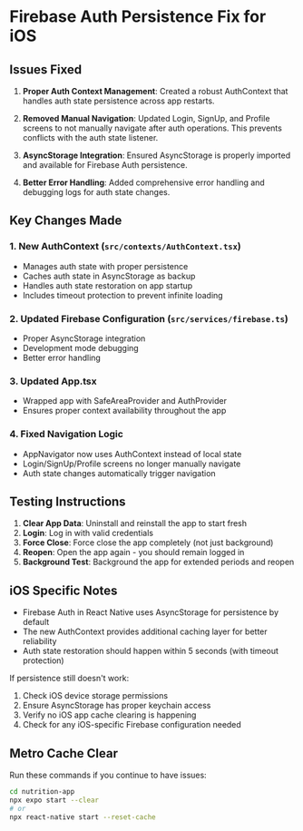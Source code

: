 # Firebase Auth Persistence Fix for iOS

## Issues Fixed

1. **Proper Auth Context Management**: Created a robust AuthContext that handles auth state persistence across app restarts.

2. **Removed Manual Navigation**: Updated Login, SignUp, and Profile screens to not manually navigate after auth operations. This prevents conflicts with the auth state listener.

3. **AsyncStorage Integration**: Ensured AsyncStorage is properly imported and available for Firebase Auth persistence.

4. **Better Error Handling**: Added comprehensive error handling and debugging logs for auth state changes.

## Key Changes Made

### 1. New AuthContext (`src/contexts/AuthContext.tsx`)
- Manages auth state with proper persistence
- Caches auth state in AsyncStorage as backup
- Handles auth state restoration on app startup
- Includes timeout protection to prevent infinite loading

### 2. Updated Firebase Configuration (`src/services/firebase.ts`)
- Proper AsyncStorage integration
- Development mode debugging
- Better error handling

### 3. Updated App.tsx
- Wrapped app with SafeAreaProvider and AuthProvider
- Ensures proper context availability throughout the app

### 4. Fixed Navigation Logic
- AppNavigator now uses AuthContext instead of local state
- Login/SignUp/Profile screens no longer manually navigate
- Auth state changes automatically trigger navigation

## Testing Instructions

1. **Clear App Data**: Uninstall and reinstall the app to start fresh
2. **Login**: Log in with valid credentials
3. **Force Close**: Force close the app completely (not just background)
4. **Reopen**: Open the app again - you should remain logged in
5. **Background Test**: Background the app for extended periods and reopen

## iOS Specific Notes

- Firebase Auth in React Native uses AsyncStorage for persistence by default
- The new AuthContext provides additional caching layer for better reliability
- Auth state restoration should happen within 5 seconds (with timeout protection)

If persistence still doesn't work:
1. Check iOS device storage permissions
2. Ensure AsyncStorage has proper keychain access
3. Verify no iOS app cache clearing is happening
4. Check for any iOS-specific Firebase configuration needed

## Metro Cache Clear

Run these commands if you continue to have issues:

```bash
cd nutrition-app
npx expo start --clear
# or
npx react-native start --reset-cache
```
